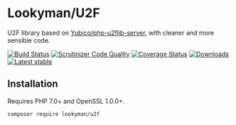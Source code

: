 # Lookyman/U2F

U2F library based on [Yubico/php-u2flib-server](https://github.com/Yubico/php-u2flib-server), with cleaner and more sensible code.

[![Build Status](https://travis-ci.org/lookyman/u2f.svg?branch=master)](https://travis-ci.org/lookyman/u2f)
[![Scrutinizer Code Quality](https://scrutinizer-ci.com/g/lookyman/u2f/badges/quality-score.png?b=master)](https://scrutinizer-ci.com/g/lookyman/u2f/?branch=master)
[![Coverage Status](https://coveralls.io/repos/github/lookyman/u2f/badge.svg?branch=master)](https://coveralls.io/github/lookyman/u2f?branch=master)
[![Downloads](https://img.shields.io/packagist/dt/lookyman/u2f.svg)](https://packagist.org/packages/lookyman/u2f)
[![Latest stable](https://img.shields.io/packagist/v/lookyman/u2f.svg)](https://packagist.org/packages/lookyman/u2f)


Installation
------------

Requires PHP 7.0+ and OpenSSL 1.0.0+.

```sh
composer require lookyman/u2f
```
